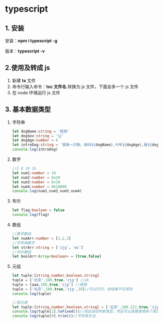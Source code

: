 # typescript

## 1. 安装

安装：**npm i typescript -g**

版本：**typescript -v**

## 2.使用及转成 js

1. 新建 **ts** 文件
2. 命令行输入命令：**tsc 文件名** 转换为 js 文件，下面会多一个 js 文件
3. 在 node 环境运行 js 文件

## 3. 基本数据类型

1. 字符串

   ```typescript
   let dogName:string = '旺财'
   let dogSex:string = '公'
   let dogAge:number = 6
   let introDog:string = `我有一只狗，他叫${dogName},今年${dogAge},是${dogSex}的`
   console.log(introDog)
   ```

2. 数字

   ````typescript
   //2 8 10 16
   let num1:number = 16
   let num2:number = 0o20
   let num3:number = 0x10
   let num4:number = 0b10000
   console.log(num1,num2,num3,num4)
   ````

3. 布尔

   ```typescript
   let flag:boolean = false
   console.log(flag)
   ```

4. 数组

   ````typescript
   //数字数组
   let numArr:number = [1,2,3]
   //字符串数字
   let strArr:string = ['zjg'，'mz']
   //布尔数组
   let boolArr:Array<boolean> = [true,false]
   ````

5. 元组

   ````typescript
   let tuple:[string,number,boolean,string]
   tuple = ['北京',100,true,'zjg'] //ok
   tuple = [aaa,100,true,'zjg'] //报错
   tuple = ['北京',100,true,'zjg',10]//可以打印，但结果不可预测
   console.log(tuple)
   
   //取元素
   let tuple:[string,number,boolean,string] = ['北京',100.222,true,'zjg']
   console.log(tuple[1].toFixed())//他会自动判断类型，然后可以直接使用各个类型的方法
   console.log(tuple[0].trim())//字符串方法
   ````

   
